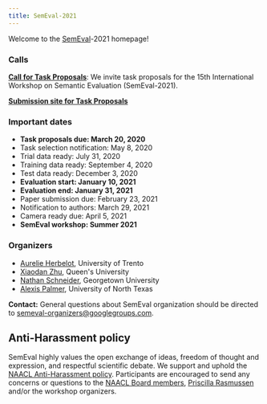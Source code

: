 ```yaml
---
title: SemEval-2021
---
```


Welcome to the [SemEval](https://semeval.github.io/)-2021 homepage!

### Calls

__[Call for Task Proposals](semeval2021-cft.html)__: We invite task proposals for the 15th International Workshop on Semantic Evaluation (SemEval-2021).

__[Submission site for Task Proposals](https://www.softconf.com/coling2020/SemEval2021/)__

### Important dates

- __Task proposals due: March 20, 2020__
- Task selection notification: May 8, 2020
- Trial data ready: July 31, 2020
- Training data ready: September 4, 2020
- Test data ready: December 3, 2020
- __Evaluation start: January 10, 2021__
- __Evaluation end: January 31, 2021__
- Paper submission due: February 23, 2021
- Notification to authors: March 29, 2021
- Camera ready due: April 5, 2021
- __SemEval workshop: Summer 2021__

### Organizers

- [Aurelie Herbelot](http://aurelieherbelot.net/), University of Trento
- [Xiaodan Zhu](http://www.xiaodanzhu.com/), Queen's University
- [Nathan Schneider](http://people.cs.georgetown.edu/nschneid/), Georgetown University
- [Alexis Palmer](https://linguistics.unt.edu/alexis-palmer), University of North Texas

__Contact:__ General questions about SemEval organization should be directed to <semeval-organizers@googlegroups.com>.

## Anti-Harassment policy

SemEval highly values the open exchange of ideas, freedom of thought and expression, and respectful scientific debate. We support and uphold the [NAACL Anti-Harassment policy](http://naacl.org/policies/anti-harassment.html). Participants are encouraged to send any concerns or questions to the [NAACL Board members](http://naacl.org/officers/), [Priscilla Rasmussen](mailto:acl@aclweb.org) and/or the workshop organizers.
